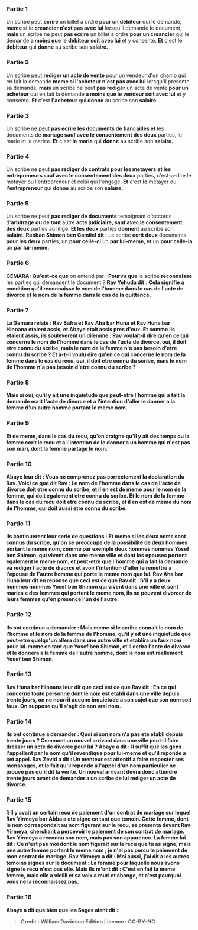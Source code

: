 
### Partie 1
Un scribe peut <b>ecrire</b> un billet a ordre <b>pour un debiteur</b> qui le demande, <b>meme si</b> le <b>creancier n'est pas avec lui</b> lorsqu'il demande le document, <b>mais</b> un scribe ne peut <b>pas ecrire</b> un billet a ordre <b>pour un creancier</b> qui le demande <b>a moins que</b> le <b>debiteur soit avec lui</b> et y consente. <b>Et</b> c'est <b>le debiteur</b> qui <b>donne</b> au scribe son <b>salaire.</b>

### Partie 2
Un scribe peut <b>rediger un acte de vente</b> pour un vendeur</b> d'un champ qui en fait la demande <b>meme si l'acheteur n'est pas avec lui</b> lorsqu'il presente sa demande, <b>mais</b> un scribe ne peut <b>pas rediger</b> un acte de vente <b>pour un acheteur</b> qui en fait la demande <b>a moins que le vendeur soit avec lui</b> et y consente. <b>Et</b> c'est <b>l'acheteur</b> qui <b>donne</b> au scribe son <b>salaire.</b>

### Partie 3
Un scribe ne peut <b>pas ecrire les documents de fiancailles et</b> les documents de <b>mariage sauf avec le consentement des deux</b> parties, le marie et la mariee. <b>Et</b> c'est <b>le marie</b> qui <b>donne</b> au scribe son <b>salaire.</b>

### Partie 4
Un scribe ne peut <b>pas rediger de contrats pour les metayers et les entrepreneurs sauf avec le consentement des deux</b> parties, c'est-a-dire le metayer ou l'entrepreneur et celui qui l'engage. <b>Et</b> c'est <b>le</b> metayer ou <b>l'entrepreneur</b> qui <b>donne</b> au scribe son <b>salaire.</b>

### Partie 5
Un scribe ne peut <b>pas rediger de documents</b> temoignant d'accords d'<b>arbitrage</b> <b>ou de tout</b> autre <b>acte judiciaire, sauf avec le consentement des deux</b> parties au litige. <b>Et les deux</b> parties <b>donnent</b> au scribe son <b>salaire. Rabban Shimon ben Gamliel dit :</b> Le scribe <b>ecrit deux</b> documents <b>pour les deux</b> parties, un <b>pour celle-ci</b> un <b>par lui-meme, et</b> un <b>pour celle-la</b> un <b>par lui-meme.</b>

### Partie 6
<strong>GEMARA:</strong> <b>Qu'est-ce que</b> on entend par : <b>Pourvu que</b> le scribe <b>reconnaisse</b> les parties qui demandent le document ? <b>Rav Yehuda dit</b> : <b>Cela signifie <b>a condition qu'il reconnaisse le nom de l'homme dans le</b> cas de <b>l'acte de divorce et le nom de la femme dans</b> le cas de <b>la quittance.</b>

### Partie 7
La Gemara relate : <b>Rav Safra et Rav Aha bar Huna et Rav Huna bar Hinnana</b> etaient <b>assis, et Abaye</b> etait <b>assis pres d'eux. Et</b> comme <b>ils etaient assis, ils souleverent un dilemme :</b> Rav voulait-il dire qu'en ce qui concerne <b>le nom de l'homme dans le</b> cas de <b>l'acte de divorce, oui,</b> il doit etre connu du scribe, mais <b>le nom de la femme</b> n'a pas besoin <b>d'etre connu du scribe ? Et a-t-il voulu dire qu'en ce qui concerne <b>le nom de la femme dans</b> le cas du <b>recu, oui,</b> il doit etre connu du scribe, mais <b>le nom de l'homme</b> n'a pas besoin <b>d'etre connu du scribe ?

### Partie 8
<b>Mais</b> si oui, <b>qu'il y ait <b>une inquietude</b> que <b>peut-etre</b> l'homme qui a fait la demande <b>ecrit l'acte de divorce et</b> a l'intention <b>d'aller le donner a la femme d'un autre</b> homme portant le meme nom.

### Partie 9
<b>Et</b> de meme, dans le cas du recu, qu'on craigne qu'il y ait des <b>temps</b> ou la <b>femme ecrit</b> le <b>recu et</b> a l'intention de le <b>donner</b> <b>a un homme qui n'est pas son</b> mari, dont la femme partage le nom.

### Partie 10
<b>Abaye leur dit :</b> Vous ne comprenez pas correctement la declaration du Rav. <b>Voici</b> ce que dit <b>Rav : Le nom de l'homme dans</b> le cas de <b>l'acte de divorce</b> doit etre connu du scribe, <b>et il en est de meme pour le nom de la femme,</b> qui doit egalement etre connu du scribe. Et <b>le nom de la femme dans</b> le cas du <b>recu</b> doit etre connu du scribe, <b>et il en est de meme du nom de l'homme,</b> qui doit aussi etre connu du scribe.

### Partie 11
Ils continuerent leur serie de questions : <b>Et</b> meme si les deux noms sont connus du scribe, <b>qu'on se preoccupe</b> de la possibilite de <b>deux</b> hommes portant le meme nom, comme par exemple deux hommes nommes <b>Yosef ben Shimon, qui vivent dans une meme ville</b> et dont les epouses portent egalement le meme nom, et <b>peut-etre</b> que l'homme qui a fait la demande va <b>rediger l'acte de divorce et</b> avoir l'intention <b>d'aller le remettre a l'epouse de l'autre</b> homme qui porte le meme nom que lui. <b>Rav Aha bar Huna leur dit</b> en reponse que <b>ceci</b> est ce que <b>Rav dit :</b> S'il y a <b>deux</b> hommes nommes <b>Yosef ben Shimon qui vivent dans une ville</b> et sont maries a des femmes qui portent le meme nom, <b>ils ne peuvent divorcer de leurs femmes qu'en presence l'un de l'autre.</b>

### Partie 12
Ils ont continue a demander : <b>Mais</b> meme si le scribe connait le nom de l'homme et le nom de la femme de l'homme, <b>qu'il y ait <b>une inquietude</b> que <b>peut-etre</b> quelqu'un <b>allera dans une autre ville et etablira</b> un faux <b>nom pour lui-meme en tant que Yosef ben Shimon, et</b> il <b>ecrira l'acte de divorce et le donnera a la femme de l'autre</b> homme, dont le nom est reellement Yosef ben Shimon.

### Partie 13
<b>Rav Huna bar Hinnana leur dit</b> que <b>ceci</b> est ce que <b>Rav dit :</b> En ce qui concerne <b>toute personne dont le nom est etabli dans une ville</b> depuis <b>trente jours,</b> on ne nourrit <b>aucune inquietude</b> a son sujet</b> que son nom soit faux. On suppose qu'il s'agit de son vrai nom.

### Partie 14
Ils ont continue a demander : <b>Quoi</b> si son nom n'a <b>pas</b> ete <b>etabli</b> depuis trente jours ? Comment un nouvel arrivant dans une ville peut-il faire dresser un acte de divorce pour lui ? <b>Abaye a dit :</b> Il suffit <b>que</b> les gens <b>l'appellent</b> par le nom qu'il revendique pour lui-meme <b>et qu'il reponde</b> a cet appel. <b>Rav Zevid a dit : Un menteur est attentif a</b> faire respecter <b>ses mensonges,</b> et le fait qu'il reponde a l'appel d'un nom particulier ne prouve pas qu'il dit la verite. Un nouvel arrivant devra donc attendre trente jours avant de demander a un scribe de lui rediger un acte de divorce.

### Partie 15
§ Il y avait <b>un certain recu</b> de paiement d'un contrat de mariage <b>sur lequel Rav Yirmeya bar Abba a ete signe</b> en tant que temoin. <b>Cette femme,</b> dont le nom correspondait au nom figurant sur le recu, <b>se presenta devant</b> Rav Yirmeya, cherchant a percevoir le paiement de son contrat de mariage. Rav Yirmeya a reconnu son nom, mais pas son apparence. La femme lui <b>dit : Ce n'est pas moi</b> dont le nom figurait sur le recu que tu as signe, mais une autre femme portant le meme nom ; je n'ai pas percu le paiement de mon contrat de mariage. Rav Yirmeya <b>a dit : Moi aussi, j'ai dit a</b> les autres temoins signes sur le document : La femme pour laquelle nous avons signe le recu <b>n'est pas elle. Mais ils m'ont dit :</b> C'est en fait la meme femme, mais <b>elle a vieilli et sa voix a muri</b> et change, et c'est pourquoi vous ne la reconnaissez pas.

### Partie 16
<b>Abaye a dit</b> que <b>bien que les Sages aient dit :</b>

>Credit : William Davidson Edition
>Licence : CC-BY-NC